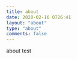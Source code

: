 ```yaml
---
title: about
date: 2020-02-16 0726:41
layout: "about"
type: "about"
comments: false
---
```

about test